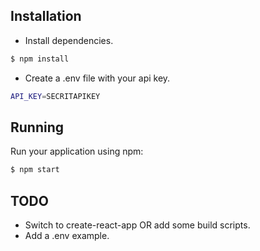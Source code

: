 ## Installation

* Install dependencies.

```bash
$ npm install
```

* Create a .env file with your api key.

```bash
API_KEY=SECRITAPIKEY
```

## Running

Run your application using npm:

```bash
$ npm start
```

## TODO

* Switch to create-react-app OR add some build scripts.
* Add a .env example.